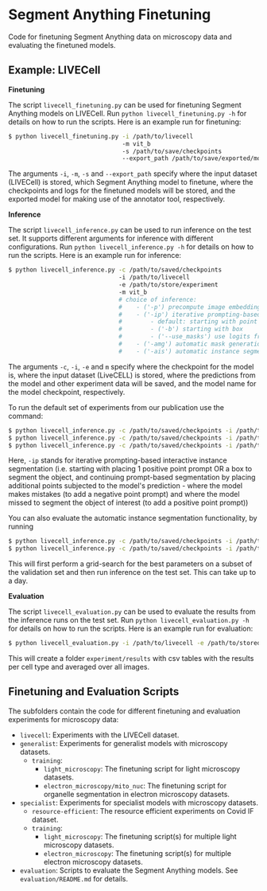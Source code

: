 # Segment Anything Finetuning

Code for finetuning Segment Anything data on microscopy data and evaluating the finetuned models.

## Example: LIVECell

**Finetuning**

The script `livecell_finetuning.py` can be used for finetuning Segment Anything models on LIVECell. Run `python livecell_finetuning.py -h` for details on how to run the scripts.
Here is an example run for finetuning:

```bash
$ python livecell_finetuning.py -i /path/to/livecell
                                -m vit_b
                                -s /path/to/save/checkpoints
                                --export_path /path/to/save/exported/model.pth
```
The arguments `-i`, `-m`, `-s` and `--export_path` specify where the input dataset (LIVECell) is stored, which Segment Anything model to finetune, where the checkpoints and logs for the finetuned models will be stored, and the exported model for making use of the annotator tool, respectively.

**Inference**

The script `livecell_inference.py` can be used to run inference on the test set. It supports different arguments for inference with different configurations. Run `python livecell_inference.py -h` for details on how to run the scripts.
Here is an example run for inference:

```bash
$ python livecell_inference.py -c /path/to/saved/checkpoints
                               -i /path/to/livecell
                               -e /path/to/store/experiment
                               -m vit_b
                               # choice of inference:
                               #    - ('-p') precompute image embeddings
                               #    - ('-ip') iterative prompting-based interactive instance segmentation 
                               #        - default: starting with point
                               #        - ('-b') starting with box
                               #        - ('--use_masks') use logits from previous iteration's segmentation iteratively
                               #    - ('-amg') automatic mask generation
                               #    - ('-ais') automatic instance segmentation
```
The arguments `-c`, `-i`, `-e` and `m` specify where the checkpoint for the model is, where the input dataset (LiveCELL) is stored, where the predictions from the model and other experiment data will be saved, and the model name for the model checkpoint, respectively.

To run the default set of experiments from our publication use the command:
```bash
$ python livecell_inference.py -c /path/to/saved/checkpoints -i /path/to/livecell -e /path/to/store/experiment -m vit_b -p  # precompute the embeddings
$ python livecell_inference.py -c /path/to/saved/checkpoints -i /path/to/livecell -e /path/to/store/experiment -m vit_b -ip  # iterative prompting starting with point
$ python livecell_inference.py -c /path/to/saved/checkpoints -i /path/to/livecell -e /path/to/store/experiment -m vit_b -ip -b  # iterative prompting starting with box
```

Here, `-ip` stands for iterative prompting-based interactive instance segmentation (i.e. starting with placing 1 positive point prompt OR a box to segment the object, and continuing prompt-based segmentation by placing additional points subjected to the model's prediction - where the model makes mistakes (to add a negative point prompt) and where the model missed to segment the object of interest (to add a positive point prompt))

You can also evaluate the automatic instance segmentation functionality, by running
```bash
$ python livecell_inference.py -c /path/to/saved/checkpoints -i /path/to/livecell -e /path/to/store/experiment -m vit_b -amg  # automatic mask generation
$ python livecell_inference.py -c /path/to/saved/checkpoints -i /path/to/livecell -e /path/to/store/experiment -m vit_b -ais  # automatic instance segmentation
```

This will first perform a grid-search for the best parameters on a subset of the validation set and then run inference on the test set. This can take up to a day.

**Evaluation**

The script `livecell_evaluation.py` can be used to evaluate the results from the inference runs on the test set. Run `python livecell_evaluation.py -h` for details on how to run the scripts.
Here is an example run for evaluation:

```bash
$ python livecell_evaluation.py -i /path/to/livecell -e /path/to/stored/experiments
```
This will create a folder `experiment/results` with csv tables with the results per cell type and averaged over all images.


## Finetuning and Evaluation Scripts

The subfolders contain the code for different finetuning and evaluation experiments for microscopy data:
- `livecell`: Experiments with the LIVECell dataset.
- `generalist`: Experiments for generalist models with microscopy datasets.
    - `training`:
        - `light_microscopy`: The finetuning script for light microscopy datasets.
        - `electron_microscopy/mito_nuc`: The finetuning script for organelle segmentation in electron microscopy datasets.
- `specialist`: Experiments for specialist models with microscopy datasets.
    - `resource-efficient`: The resource efficient experiments on Covid IF dataset.
    - `training`:
        - `light_microscopy`: The finetuning script(s) for multiple light microscopy datasets.
        - `electron_microscopy`: The finetuning script(s) for multiple electron microscopy datasets.
- `evaluation`: Scripts to evaluate the Segment Anything models. See `evaluation/README.md` for details.
